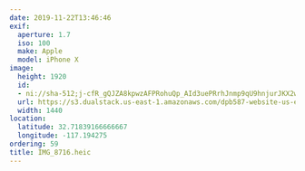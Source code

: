 ```yaml
---
date: 2019-11-22T13:46:46
exif:
  aperture: 1.7
  iso: 100
  make: Apple
  model: iPhone X
image:
  height: 1920
  id:
  - ni://sha-512;j-cfR_gQJZA8kpwzAFPRohuQp_AId3uePRrhJnmp9qU9hnjurJKX2wpnrJXloVq0tYqal_r0uKGwS9O7H8uqog
  url: https://s3.dualstack.us-east-1.amazonaws.com/dpb587-website-us-east-1/asset/gallery/2019-san-diego/c82d4f11-b832-4e17-206b-7841a5627e61~1920.jpg
  width: 1440
location:
  latitude: 32.71839166666667
  longitude: -117.194275
ordering: 59
title: IMG_8716.heic
---
```

